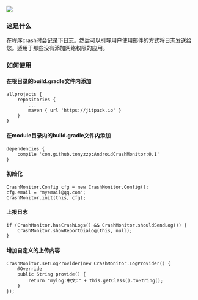 [![](https://jitpack.io/v/tonyzzp/AndroidCrashMonitor.svg)](https://jitpack.io/#tonyzzp/AndroidCrashMonitor)

### 这是什么
在程序crash时会记录下日志。然后可以引导用户使用邮件的方式将日志发送给您。适用于那些没有添加网络权限的应用。

### 如何使用

#### 在根目录的build.gradle文件内添加

	allprojects {
		repositories {
			...
			maven { url 'https://jitpack.io' }
		}
	}

#### 在module目录内的build.gradle文件内添加

	dependencies {
		compile 'com.github.tonyzzp:AndroidCrashMonitor:0.1'
	}

#### 初始化

	CrashMonitor.Config cfg = new CrashMonitor.Config();
	cfg.email = "myemail@qq.com";
	CrashMonitor.init(this, cfg);

#### 上报日志

    if (CrashMonitor.hasCrashLogs() && CrashMonitor.shouldSendLog()) {
        CrashMonitor.showReportDialog(this, null);
    }

#### 增加自定义的上传内容

    CrashMonitor.setLogProvider(new CrashMonitor.LogProvider() {
        @Override
        public String provide() {
            return "mylog:中文:" + this.getClass().toString();
        }
    });

